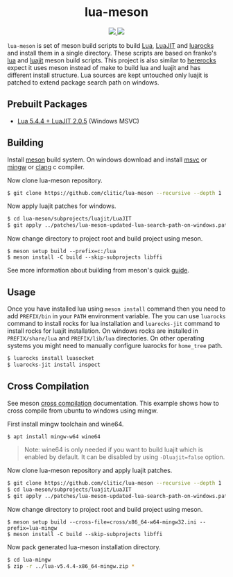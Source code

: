 <h1 align="center">lua-meson</h1>

<p align="center">
  <a href="https://github.com/clitic/lua-meson/blob/main/LICENSE">
    <img src="https://img.shields.io/github/license/clitic/lua-meson?style=flat-square">
  </a>
  <a href="https://github.com/clitic/lua-meson">
    <img src="https://img.shields.io/github/repo-size/clitic/lua-meson?logo=github&style=flat-square">
  </a>
</p>

`lua-meson` is set of meson build scripts to build [Lua](https://www.lua.org), [LuaJIT](https://luajit.org) and [luarocks](https://github.com/luarocks/luarocks) and install them in a single directory. These scripts are based on franko's [lua](https://github.com/franko/lua) and [luajit](https://github.com/franko/luajit) meson build scripts. This project is also similar to [hererocks](https://github.com/mpeterv/hererocks) expect it uses meson instead of make to build lua and luajit and has different install structure. Lua sources are kept untouched only luajit is patched to extend package search path on windows.

## Prebuilt Packages

- [Lua 5.4.4 + LuaJIT 2.0.5](https://github.com/clitic/lua-meson/releases/download/v0.1.0/lua-meson-v0.1.0-x86_64-pc-windows-msvc.zip) (Windows MSVC)

## Building

Install [meson](https://mesonbuild.com/SimpleStart.html) build system. On windows download and install [msvc](https://visualstudio.microsoft.com) or [mingw](https://www.mingw-w64.org/downloads) or [clang](https://github.com/llvm/llvm-project) c compiler.

Now clone lua-meson repository.

```bash
$ git clone https://github.com/clitic/lua-meson --recursive --depth 1
```

Now apply luajit patches for windows.

```bash
$ cd lua-meson/subprojects/luajit/LuaJIT
$ git apply ../patches/lua-meson-updated-lua-search-path-on-windows.patch
```

Now change directory to project root and build project using meson.

```
$ meson setup build --prefix=c:/lua
$ meson install -C build --skip-subprojects libffi
```

See more information about building from meson's quick [guide](https://mesonbuild.com/Quick-guide.html).

## Usage

Once you have installed lua using `meson install` command then you need to add `PREFIX/bin` in your `PATH` environment variable. The you can use `luarocks` command to install rocks for lua installation and `luarocks-jit` command to install rocks for luajit installation. On windows rocks are installed in `PREFIX/share/lua` and `PREFIX/lib/lua` directories. On other operating systems you might need to manually configure luarocks for `home_tree` path.

```bash
$ luarocks install luasocket
$ luarocks-jit install inspect
```

## Cross Compilation

See meson [cross compilation](https://mesonbuild.com/Cross-compilation.html) documentation. This example shows how to cross compile from ubuntu to windows using mingw.

First install mingw toolchain and wine64.

```bash
$ apt install mingw-w64 wine64
```

> Note: wine64 is only needed if you want to build luajit which is enabled by default. It can be disabled by using `-Dluajit=false` option.

Now clone lua-meson repository and apply luajit patches.

```bash
$ git clone https://github.com/clitic/lua-meson --recursive --depth 1
$ cd lua-meson/subprojects/luajit/LuaJIT
$ git apply ../patches/lua-meson-updated-lua-search-path-on-windows.patch
```

Now change directory to project root and build project using meson.

```
$ meson setup build --cross-file=cross/x86_64-w64-mingw32.ini --prefix=lua-mingw 
$ meson install -C build --skip-subprojects libffi
```

Now pack generated lua-meson installation directory. 

```bash
$ cd lua-mingw
$ zip -r ../lua-v5.4.4-x86_64-mingw.zip *
```
<!-- 
```powershell
meson setup build --prefix=d:/workdesk/public-projects/lua-meson/lua -Dluajit
=false
meson install -C build --skip-subprojects libffi
$env:PATH="d:/workdesk/public-projects/lua-meson/lua/bin;$env:PATH"
``` -->
